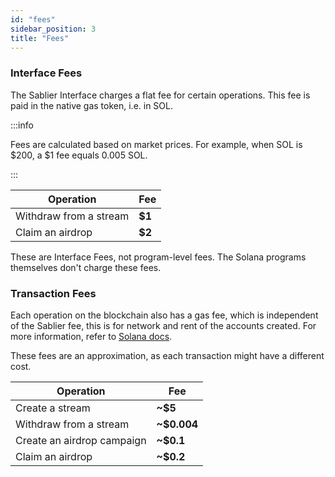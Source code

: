 ```yaml
---
id: "fees"
sidebar_position: 3
title: "Fees"
---
```


### Interface Fees

The Sablier Interface charges a flat fee for certain operations. This fee is paid in the native gas token, i.e. in SOL.

:::info

Fees are calculated based on market prices. For example, when SOL is \$200, a \$1 fee equals 0.005 SOL.

:::

| Operation              | Fee    |
| ---------------------- | ------ |
| Withdraw from a stream | **$1** |
| Claim an airdrop       | **$2** |

These are Interface Fees, not program-level fees. The Solana programs themselves don't charge these fees.

### Transaction Fees

Each operation on the blockchain also has a gas fee, which is independent of the Sablier fee, this is for network and
rent of the accounts created. For more information, refer to [Solana docs](https://solana.com/docs/core/fees).

These fees are an approximation, as each transaction might have a different cost.

| Operation                  | Fee         |
| -------------------------- | ----------- |
| Create a stream            | **~$5**     |
| Withdraw from a stream     | **~$0.004** |
| Create an airdrop campaign | **~$0.1**   |
| Claim an airdrop           | **~$0.2**   |
